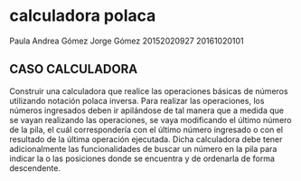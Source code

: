 # calculadora polaca

Paula Andrea Gómez
Jorge Gómez 
20152020927
20161020101

## CASO CALCULADORA 
Construir una calculadora que realice las operaciones básicas de números utilizando notación polaca inversa. Para realizar las operaciones, los números ingresados deben ir apilándose de tal manera que a medida que se vayan realizando las operaciones, se vaya modificando el último número de la pila, el cuál correspondería con el último número ingresado o con el resultado de la última operación ejecutada.  Dicha calculadora debe tener adicionalmente las funcionalidades de buscar un número en la pila para indicar la o las posiciones donde se encuentra y de ordenarla de forma descendente.
